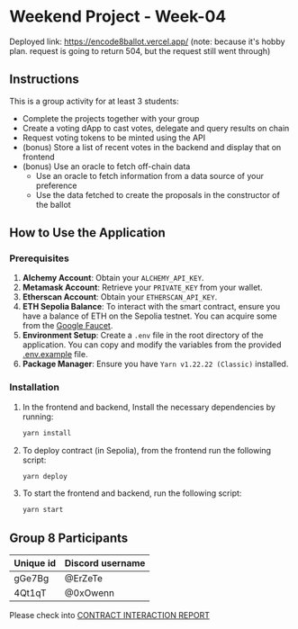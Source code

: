 # Weekend Project - Week-04

Deployed link: https://encode8ballot.vercel.app/ (note: because it's hobby plan. request is going to return 504, but the request still went through)

## Instructions

This is a group activity for at least 3 students:

- Complete the projects together with your group
- Create a voting dApp to cast votes, delegate and query results on chain
- Request voting tokens to be minted using the API
- (bonus) Store a list of recent votes in the backend and display that on frontend
- (bonus) Use an oracle to fetch off-chain data
    - Use an oracle to fetch information from a data source of your preference
    - Use the data fetched to create the proposals in the constructor of the ballot

## How to Use the Application

### Prerequisites

1. **Alchemy Account**: Obtain your `ALCHEMY_API_KEY`.
2. **Metamask Account**: Retrieve your `PRIVATE_KEY` from your wallet.
3. **Etherscan Account**: Obtain your `ETHERSCAN_API_KEY`.
4. **ETH Sepolia Balance**: To interact with the smart contract, ensure you have a balance of ETH on the Sepolia testnet. You can acquire some from the [Google Faucet](https://cloud.google.com/application/web3/faucet/ethereum/sepolia).
5. **Environment Setup**: Create a `.env` file in the root directory of the application. You can copy and modify the variables from the provided [.env.example](.env.example) file.
6. **Package Manager**: Ensure you have `Yarn v1.22.22 (Classic)` installed.

### Installation
1. In the frontend and backend, Install the necessary dependencies by running:

   ```bash
   yarn install
   ```

2. To deploy contract (in Sepolia), from the frontend run the following script:

   ```bash
   yarn deploy
   ```

3. To start the frontend and backend, run the following script:

   ```bash
   yarn start
   ```


## Group 8 Participants

| Unique id | Discord username |
| --------- | ---------------- |
| gGe7Bg    | @ErZeTe          |
| 4Qt1qT    | @0xOwenn         |


Please check into [CONTRACT INTERACTION REPORT](/interaction.md)

